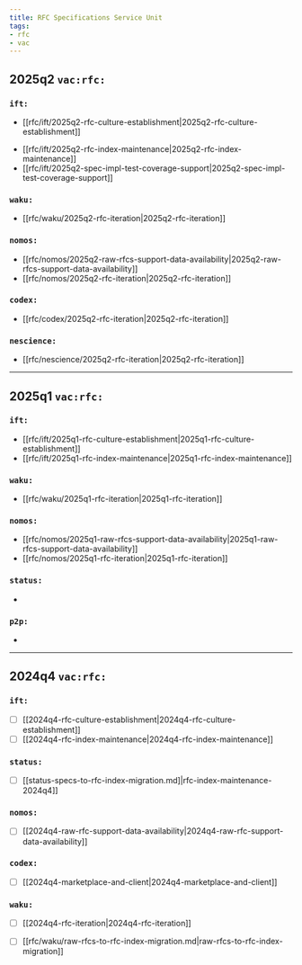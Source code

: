 ```yaml
---
title: RFC Specifications Service Unit
tags:
- rfc
- vac
---
```

## 2025q2 `vac:rfc:`


### `ift:`
- [[rfc/ift/2025q2-rfc-culture-establishment|2025q2-rfc-culture-establishment]]
+ [[rfc/ift/2025q2-rfc-index-maintenance|2025q2-rfc-index-maintenance]]
+ [[rfc/ift/2025q2-spec-impl-test-coverage-support|2025q2-spec-impl-test-coverage-support]]

### `waku:`
- [[rfc/waku/2025q2-rfc-iteration|2025q2-rfc-iteration]]

### `nomos:`
- [[rfc/nomos/2025q2-raw-rfcs-support-data-availability|2025q2-raw-rfcs-support-data-availability]]
- [[rfc/nomos/2025q2-rfc-iteration|2025q2-rfc-iteration]]

### `codex:`
- [[rfc/codex/2025q2-rfc-iteration|2025q2-rfc-iteration]]

### `nescience:`
- [[rfc/nescience/2025q2-rfc-iteration|2025q2-rfc-iteration]]


---

## 2025q1 `vac:rfc:`


### `ift:`
+ [[rfc/ift/2025q1-rfc-culture-establishment|2025q1-rfc-culture-establishment]]
+ [[rfc/ift/2025q1-rfc-index-maintenance|2025q1-rfc-index-maintenance]]

### `waku:`
- [[rfc/waku/2025q1-rfc-iteration|2025q1-rfc-iteration]]

### `nomos:`
- [[rfc/nomos/2025q1-raw-rfcs-support-data-availability|2025q1-raw-rfcs-support-data-availability]]
- [[rfc/nomos/2025q1-rfc-iteration|2025q1-rfc-iteration]]

### `status:`
- 
### `p2p:`
- 
--- 
## 2024q4 `vac:rfc:`

### `ift:`
* [ ] [[2024q4-rfc-culture-establishment|2024q4-rfc-culture-establishment]]
* [ ] [[2024q4-rfc-index-maintenance|2024q4-rfc-index-maintenance]]

### `status:`
* [ ] [[status-specs-to-rfc-index-migration.md]|rfc-index-maintenance-2024q4]]

### `nomos:`
* [ ] [[2024q4-raw-rfc-support-data-availability|2024q4-raw-rfc-support-data-availability]]


### `codex:`
* [ ] [[2024q4-marketplace-and-client|2024q4-marketplace-and-client]]

### `waku:`
* [ ] [[2024q4-rfc-iteration|2024q4-rfc-iteration]]
* [ ] [[rfc/waku/raw-rfcs-to-rfc-index-migration.md|raw-rfcs-to-rfc-index-migration]]

